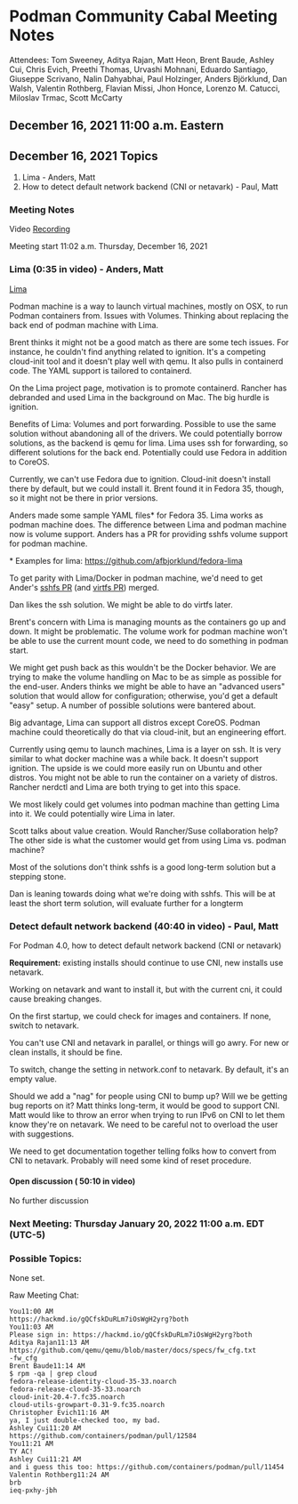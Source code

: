 # Podman Community Cabal Meeting Notes

Attendees: Tom Sweeney, Aditya Rajan, Matt Heon, Brent Baude, Ashley Cui, Chris Evich, Preethi Thomas, Urvashi Mohnani, Eduardo Santiago, Giuseppe Scrivano, Nalin Dahyabhai, Paul Holzinger, Anders Björklund, Dan Walsh, Valentin Rothberg, Flavian Missi, Jhon Honce, Lorenzo M. Catucci, Miloslav Trmac, Scott McCarty

## December 16, 2021 11:00 a.m. Eastern

## December 16, 2021 Topics

1. Lima - Anders, Matt
2. How to detect default network backend (CNI or netavark) - Paul, Matt

### Meeting Notes

Video [Recording](https://www.youtube.com/watch?v=f4dXfsFmDck)

Meeting start 11:02 a.m. Thursday, December 16, 2021

### Lima (0:35 in video) - Anders, Matt

[Lima](https://github.com/lima-vm/sshocker)

Podman machine is a way to launch virtual machines, mostly on OSX, to run Podman containers from. Issues with Volumes. Thinking about replacing the back end of podman machine with Lima.

Brent thinks it might not be a good match as there are some tech issues. For instance, he couldn't find anything related to ignition. It's a competing cloud-init tool and it doesn't play well with qemu. It also pulls in containerd code. The YAML support is tailored to containerd.

On the Lima project page, motivation is to promote containerd. Rancher has debranded and used Lima in the background on Mac. The big hurdle is ignition.

Benefits of Lima: Volumes and port forwarding. Possible to use the same solution without abandoning all of the drivers. We could potentially borrow solutions, as the backend is qemu for lima. Lima uses ssh for forwarding, so different solutions for the back end. Potentially could use Fedora in addition to CoreOS.

Currently, we can't use Fedora due to ignition. Cloud-init doesn't install there by default, but we could install it. Brent found it in Fedora 35, though, so it might not be there in prior versions.

Anders made some sample YAML files\* for Fedora 35. Lima works as podman machine does. The difference between Lima and podman machine now is volume support. Anders has a PR for providing sshfs volume support for podman machine.

\* Examples for lima: https://github.com/afbjorklund/fedora-lima

To get parity with Lima/Docker in podman machine, we'd need to get Ander's [sshfs PR](https://github.com/containers/podman/pull/12584) (and [virtfs PR](https://github.com/containers/podman/pull/11454)) merged.

Dan likes the ssh solution. We might be able to do virtfs later.

Brent's concern with Lima is managing mounts as the containers go up and down. It might be problematic. The volume work for podman machine won't be able to use the current mount code, we need to do something in podman start.

We might get push back as this wouldn't be the Docker behavior. We are trying to make the volume handling on Mac to be as simple as possible for the end-user. Anders thinks we might be able to have an "advanced users" solution that would allow for configuration; otherwise, you'd get a default "easy" setup. A number of possible solutions were bantered about.

Big advantage, Lima can support all distros except CoreOS. Podman machine could theoretically do that via cloud-init, but an engineering effort.

Currently using qemu to launch machines, Lima is a layer on ssh. It is very similar to what docker machine was a while back. It doesn't support ignition. The upside is we could more easily run on Ubuntu and other distros. You might not be able to run the container on a variety of distros. Rancher nerdctl and Lima are both trying to get into this space.

We most likely could get volumes into podman machine than getting Lima into it. We could potentially wire Lima in later.

Scott talks about value creation. Would Rancher/Suse collaboration help? The other side is what the customer would get from using Lima vs. podman machine?

Most of the solutions don't think sshfs is a good long-term solution but a stepping stone.

Dan is leaning towards doing what we're doing with sshfs. This will be at least the short term solution, will evaluate further for a longterm

### Detect default network backend (40:40 in video) - Paul, Matt

For Podman 4.0, how to detect default network backend (CNI or netavark)

**Requirement:** existing installs should continue to use CNI, new installs use netavark.

Working on netavark and want to install it, but with the current cni, it could cause breaking changes.

On the first startup, we could check for images and containers. If none, switch to netavark.

You can't use CNI and netavark in parallel, or things will go awry. For new or clean installs, it should be fine.

To switch, change the setting in network.conf to netavark. By default, it's an empty value.

Should we add a "nag" for people using CNI to bump up? Will we be getting bug reports on it? Matt thinks long-term, it would be good to support CNI. Matt would like to throw an error when trying to run IPv6 on CNI to let them know they're on netavark. We need to be careful not to overload the user with suggestions.

We need to get documentation together telling folks how to convert from CNI to netavark. Probably will need some kind of reset procedure.

#### Open discussion ( 50:10 in video)

No further discussion

### Next Meeting: Thursday January 20, 2022 11:00 a.m. EDT (UTC-5)

### Possible Topics:

None set.

Raw Meeting Chat:

```
You11:00 AM
https://hackmd.io/gQCfskDuRLm7iOsWgH2yrg?both
You11:03 AM
Please sign in: https://hackmd.io/gQCfskDuRLm7iOsWgH2yrg?both
Aditya Rajan11:13 AM
https://github.com/qemu/qemu/blob/master/docs/specs/fw_cfg.txt
-fw_cfg
Brent Baude11:14 AM
$ rpm -qa | grep cloud
fedora-release-identity-cloud-35-33.noarch
fedora-release-cloud-35-33.noarch
cloud-init-20.4-7.fc35.noarch
cloud-utils-growpart-0.31-9.fc35.noarch
Christopher Evich11:16 AM
ya, I just double-checked too, my bad.
Ashley Cui11:20 AM
https://github.com/containers/podman/pull/12584
You11:21 AM
TY AC!
Ashley Cui11:21 AM
and i guess this too: https://github.com/containers/podman/pull/11454
Valentin Rothberg11:24 AM
brb
ieq-pxhy-jbh
```

